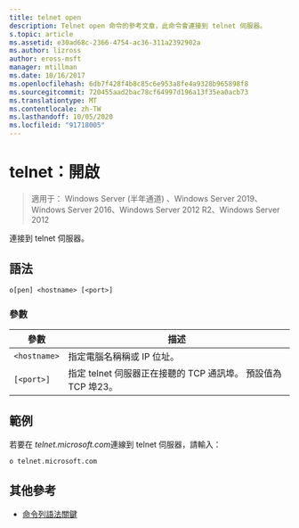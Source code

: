 ```yaml
---
title: telnet open
description: Telnet open 命令的參考文章，此命令會連接到 telnet 伺服器。
s.topic: article
ms.assetid: e30ad68c-2366-4754-ac36-311a2392902a
ms.author: lizross
author: eross-msft
manager: mtillman
ms.date: 10/16/2017
ms.openlocfilehash: 6db7f428f4b8c85c6e953a8fe4a9328b965898f8
ms.sourcegitcommit: 720455aad2bac78cf64997d196a13f35ea0acb73
ms.translationtype: MT
ms.contentlocale: zh-TW
ms.lasthandoff: 10/05/2020
ms.locfileid: "91718005"
---
```

# <a name="telnet-open"></a>telnet：開啟

> 適用于： Windows Server (半年通道) 、Windows Server 2019、Windows Server 2016、Windows Server 2012 R2、Windows Server 2012

連接到 telnet 伺服器。

## <a name="syntax"></a>語法

```
o[pen] <hostname> [<port>]
```

### <a name="parameters"></a>參數

| 參數 | 描述 |
|--|--|
| `<hostname>` | 指定電腦名稱稱或 IP 位址。 |
| `[<port>]` | 指定 telnet 伺服器正在接聽的 TCP 通訊埠。 預設值為 TCP 埠23。 |

## <a name="examples"></a>範例

若要在 *telnet.microsoft.com*連線到 telnet 伺服器，請輸入：

```
o telnet.microsoft.com
```

## <a name="additional-references"></a>其他參考

- [命令列語法關鍵](command-line-syntax-key.md)
